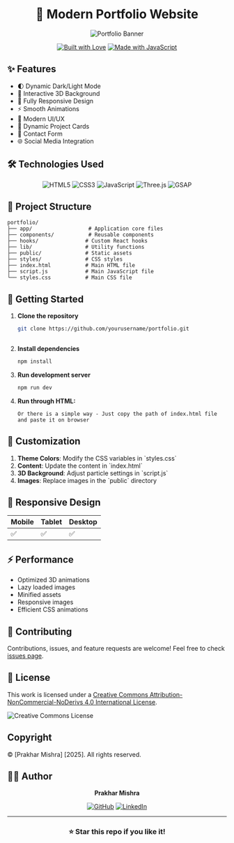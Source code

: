 <h1 align='center'> 🌟 Modern Portfolio Website </h1>

<div align="center">
  
![Portfolio Banner](https://img.shields.io/badge/Portfolio-Modern%20%26%20Interactive-blue?style=for-the-badge&logo=react)

[![Built with Love](https://forthebadge.com/images/badges/built-with-love.svg)](https://github.com/prakharmishra2002)
[![Made with JavaScript](https://forthebadge.com/images/badges/made-with-javascript.svg)](https://github.com/prakharmishra2002)

</div>

## ✨ Features

- 🌓 Dynamic Dark/Light Mode
- 🎨 Interactive 3D Background
- 📱 Fully Responsive Design
- ⚡ Smooth Animations
- 🎯 Modern UI/UX
- 🔄 Dynamic Project Cards
- 📝 Contact Form
- 🌐 Social Media Integration

## 🛠️ Technologies Used

<div align="center">

![HTML5](https://img.shields.io/badge/HTML5-E34F26?style=for-the-badge&logo=html5&logoColor=white)
![CSS3](https://img.shields.io/badge/CSS3-1572B6?style=for-the-badge&logo=css3&logoColor=white)
![JavaScript](https://img.shields.io/badge/JavaScript-F7DF1E?style=for-the-badge&logo=javascript&logoColor=black)
![Three.js](https://img.shields.io/badge/Three.js-000000?style=for-the-badge&logo=three.js&logoColor=white)
![GSAP](https://img.shields.io/badge/GSAP-88CE02?style=for-the-badge&logo=greensock&logoColor=white)

</div>

## 📂 Project Structure


    portfolio/
    ├── app/                  # Application core files
    ├── components/           # Reusable components
    ├── hooks/               # Custom React hooks
    ├── lib/                 # Utility functions
    ├── public/              # Static assets
    ├── styles/              # CSS styles
    ├── index.html           # Main HTML file
    ├── script.js            # Main JavaScript file
    └── styles.css           # Main CSS file


## 🚀 Getting Started

1. **Clone the repository**
   ```bash
   git clone https://github.com/yourusername/portfolio.git
 

2. **Install dependencies**
   ```bash
   npm install
   

3. **Run development server**
   ```bash
   npm run dev

4. **Run through HTML:**
   ```
   Or there is a simple way - Just copy the path of index.html file and paste it on browser
   
## 🎨 Customization

1. **Theme Colors**: Modify the CSS variables in \`styles.css\`
2. **Content**: Update the content in \`index.html\`
3. **3D Background**: Adjust particle settings in \`script.js\`
4. **Images**: Replace images in the \`public\` directory

## 📱 Responsive Design

<div align="center">

| Mobile | Tablet | Desktop |
|--------|--------|---------|
| ✅ | ✅ | ✅ |

</div>

## ⚡ Performance

- Optimized 3D animations
- Lazy loaded images
- Minified assets
- Responsive images
- Efficient CSS animations

## 🤝 Contributing

Contributions, issues, and feature requests are welcome! Feel free to check [issues page](https://github.com/prakharmishra2002/updated-portfolio/issues).

## 📝 License

This work is licensed under a [Creative Commons Attribution-NonCommercial-NoDerivs 4.0 International License](https://creativecommons.org/licenses/by-nc-nd/4.0/).

![Creative Commons License](https://i.creativecommons.org/l/by-nc-nd/4.0/88x31.png)

## Copyright

© [Prakhar Mishra] [2025]. All rights reserved.

## 👨‍💻 Author

<div align="center">

**Prakhar Mishra**

[![GitHub](https://img.shields.io/badge/GitHub-100000?style=for-the-badge&logo=github&logoColor=white)](https://github.com/prakharmishra2002)
[![LinkedIn](https://img.shields.io/badge/LinkedIn-0077B5?style=for-the-badge&logo=linkedin&logoColor=white)](https://www.linkedin.com/in/prakhar-mishra-b80809282)

</div>

---

<div align="center">

### ⭐ Star this repo if you like it!

</div>

